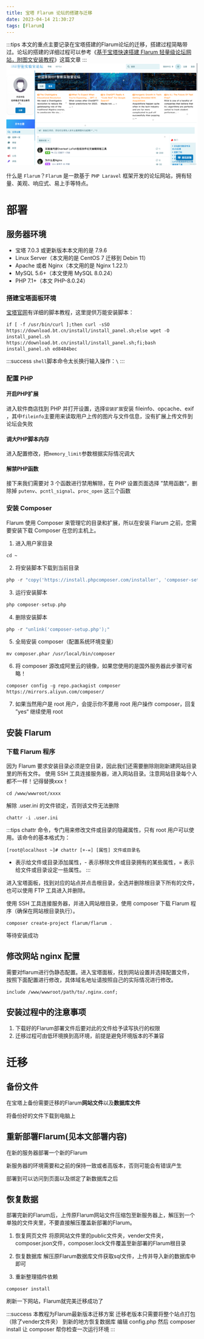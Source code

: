```yaml
---
title: 宝塔 Flarum 论坛的搭建与迁移
date: 2023-04-14 21:30:27
tags: [Flarum]
---
```

:::tips
本文的重点主要记录在宝塔搭建的Flarum论坛的迁移，搭建过程简略带过。论坛的搭建的详细过程可以参考《[基于宝塔快速搭建 Flarum 轻量级论坛网站，附图文安装教程](https://zhuanlan.zhihu.com/p/499677300)》这篇文章
:::
![image.png](https://raw.githubusercontent.com/wrm244/image/main/2023/202304142254997.png)

什么是 `Flarum`？`Flarum` 是一款基于 `PHP Laravel` 框架开发的论坛网站，拥有轻量、美观、响应式、易上手等特点。
# 部署
## 服务器环境
- 宝塔 7.0.3 或更新版本本文用的是 7.9.6
- Linux Server（本文用的是 CentOS 7 迁移到 Debin 11）
- Apache 或者 Nginx（本文用的是 Nginx 1.22.1）
- MySQL 5.6+（本文使用 MySQL 8.0.24）
- PHP 7.1+（本文 PHP-8.0.24）
### 搭建宝塔面板环境
[宝塔官网](https://www.bt.cn/new/download.html)有详细的脚本教程，这里提供万能安装脚本：

```shell
if [ -f /usr/bin/curl ];then curl -sSO https://download.bt.cn/install/install_panel.sh;else wget -O install_panel.sh https://download.bt.cn/install/install_panel.sh;fi;bash install_panel.sh ed8484bec
```
:::success
`shell`脚本命令太长换行输入操作：`\`
:::
### 配置 PHP
#### 开启PHP扩展
进入软件商店找到 PHP 并打开设置，选择`安装扩展`安装 fileinfo、opcache、exif ，其中`fileinfo`主要用来读取用户上传的图片与文件信息，没有扩展上传文件到论坛会失败

#### 调大PHP脚本内存
进入配置修改，把`memory_limit`参数根据实际情况调大

#### 解禁PHP函数
接下来我们需要对 3 个函数进行禁用解除，在 PHP 设置页面选择 ”禁用函数“，删除掉 `putenv`、`pcntl_signal`、`proc_open` 这三个函数
### 安装 Composer
Flarum 使用 Composer 来管理它的目录和扩展，所以在安装 Flarum 之前，您需要安装下载 Composer 在您的主机上。
1. 进入用户家目录
```shell
cd ~
```
2. 将安装脚本下载到当前目录
```php
php -r "copy('https://install.phpcomposer.com/installer', 'composer-setup.php');"
```
3. 运行安装脚本
```php
php composer-setup.php
```
4. 删除安装脚本
```php
php -r "unlink('composer-setup.php');"
```
5. 全局安装 composer（配置系统环境变量）
```shell
mv composer.phar /usr/local/bin/composer
```
6. 将 composer 源改成阿里云的镜像，如果您使用的是国外服务器此步骤可省略！
```shell
composer config -g repo.packagist composer https://mirrors.aliyun.com/composer/
```
7. 如果当然用户是 root 用户，会提示你不要用 root 用户操作 composer，回复 ”yes“ 继续使用 root
## 安装 Flarum
### 下载 Flarum 程序
因为 Flarum 要求安装目录必须是空目录，因此我们还需要删除刚刚新建网站目录里的所有文件。
使用 SSH 工具连接服务器，进入网站目录。注意网站目录每个人都不一样！记得替换xxx！
```shell
cd /www/wwwroot/xxxx
```
解除 .user.ini 的文件锁定，否则该文件无法删除
```shell
chattr -i .user.ini
```

:::tips
chattr 命令，专门用来修改文件或目录的隐藏属性，只有 root 用户可以使用。该命令的基本格式为：
```
[root@localhost ~]# chattr [+-=] [属性] 文件或目录名
```
+ 表示给文件或目录添加属性，- 表示移除文件或目录拥有的某些属性，= 表示给文件或目录设定一些属性。
:::

进入宝塔面板，找到对应的站点并点击根目录，全选并删除根目录下所有的文件，也可以使用 FTP 工具进入并删除。

使用 SSH 工具连接服务器，并进入网站根目录，使用 composer 下载 Flarum 程序（确保在网站根目录执行）。
```shell
composer create-project flarum/flarum .
```
等待安装成功
## 修改网站 nginx 配置
需要对flarum进行伪静态配置。进入宝塔面板，找到网站设置并选择配置文件，按照下面配置进行修改，具体域名地址请按照自己的实际情况进行修改。
```nginx
include /www/wwwroot/path/to/.nginx.conf;
```
## 安装过程中的注意事项
1. 下载好的Flarum部署文件后要对此的文件给予读写执行的权限
2. 迁移过程可由低环境换到高环境，前提是避免环境版本的不兼容
# 迁移
## 备份文件
在宝塔上备份需要迁移的Flarum**网站文件**以及**数据库文件**

将备份好的文件下载到电脑上

## 重新部署Flarum(见本文部署内容)
在新的服务器部署一个新的Flarum

新服务器的环境需要和之前的保持一致或者高版本，否则可能会有错误产生

部署到可以访问到页面以及绑定了新数据库之后

## 恢复数据
部署完新的Flarum后，上传原Flarum网站文件压缩包至新服务器上，解压到一个单独的文件夹里，不要直接解压覆盖新部署的Flarum。
1. 恢复网页文件
将原网站文件里的public文件夹，vender文件夹，composer.json文件，composer.lock文件覆盖至新部署的Flarum根目录

2. 恢复数据库
解压原Flarum数据库文件获取sql文件，上传并导入新的数据库中即可

3. 重新整理插件依赖
```shell
composer install
```
刷新一下网站，Flarum就完美迁移成功了

:::success
本教程为Flarum最新版本迁移方案
迁移老版本只需要将整个站点打包（除了vender文件夹）
到新的地方恢复数据库 编辑 config.php 然后 composer install
让 composer 帮你检查一次运行环境
:::


